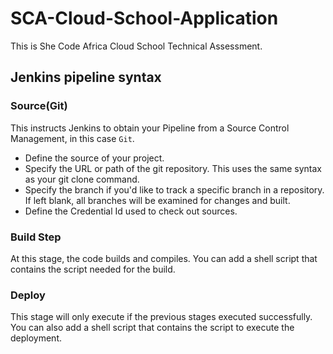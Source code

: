 # SCA-Cloud-School-Application
This is She Code Africa Cloud School Technical Assessment.

## Jenkins pipeline syntax

### Source(Git)

This instructs Jenkins to obtain your Pipeline from a Source Control Management, in this case <code>Git</code>.

 - Define the source of your project.
 - Specify the URL or path of the git repository. This uses the same syntax as your git clone command.
 - Specify the branch if you'd like to track a specific branch in a repository. If left blank, all branches will be examined for changes and built.
 - Define the Credential Id used to check out sources.
 
### Build Step

At this stage, the code builds and compiles. You can add a shell script that contains the script needed for the build.


### Deploy

This stage will only execute if the previous stages executed successfully. You can also add a shell script that contains the script to execute the deployment.
